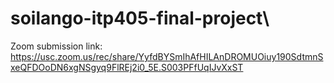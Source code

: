 # soilango-itp405-final-project\

Zoom submission link:
https://usc.zoom.us/rec/share/YyfdBYSmIhAfHILAnDROMUOiuy190SdtmnSxeQFDOoDN6xgNSgyq9FlREj2i0_5E.S003PFfUqIJvXxST